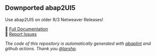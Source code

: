## Downported abap2UI5
Use abap2UI5 on older R/3 Netweaver Releases!
<br>

📖 [Full Documentation](https://abap2ui5.github.io/docs/) <br>
🐛 [Report Issues](https://github.com/abap2UI5/abap2UI5/issues) 

_The code of this repository is automatically generated with [abaplint](https://abaplint.org/) and github actions. Thank you [@larshp](https://github.com/larshp)._
